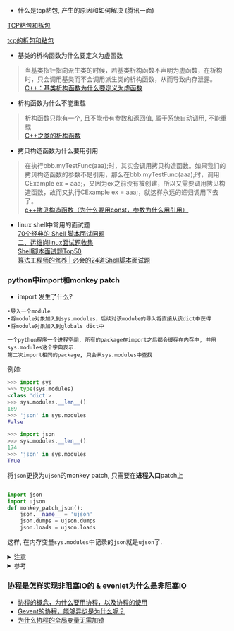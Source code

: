 - 什么是tcp粘包, 产生的原因和如何解决 (腾讯一面)

[TCP粘包和拆包](https://www.jianshu.com/p/9e3cefc21ca9)

[tcp的拆包和粘包](https://zhuanlan.zhihu.com/p/77275039)

- 基类的析构函数为什么要定义为虚函数        
> 当基类指针指向派生类的时候，若基类析构函数不声明为虚函数，在析构时，只会调用基类而不会调用派生类的析构函数，从而导致内存泄露。       
    [C++：基类析构函数为什么要定义为虚函数](https://blog.csdn.net/ENSHADOWER/article/details/96481661)    

- 析构函数为什么不能重载     
> 析构函数只能有一个, 且不能带有参数和返回值, 属于系统自动调用, 不能重载      
    [C++之类的析构函数](https://www.cnblogs.com/MrListening/p/5567762.html)

- 拷贝构造函数为什么要用引用
> 在执行bbb.myTestFunc(aaa);时，其实会调用拷贝构造函数。如果我们的拷贝构造函数的参数不是引用，那么在bbb.myTestFunc(aaa);时，调用CExample ex = aaa;，又因为ex之前没有被创建，所以又需要调用拷贝构造函数，故而又执行CExample ex = aaa;，就这样永远的递归调用下去了。               
     [c++拷贝构造函数（为什么要用const，参数为什么用引用）](https://blog.csdn.net/ypshowm/article/details/89245958)


- linux shell中常用的面试题            
    [70个经典的 Shell 脚本面试问题](https://www.cnblogs.com/jjzd/p/6014301.html)    
    [二、运维岗linux面试题收集](https://blog.csdn.net/weixin_51432770/article/details/114543546)    
    [Shell脚本面试题Top50](https://www.jianshu.com/p/7a08d193cf79)    
    [算法工程师的修养 | 必会的24道Shell脚本面试题](https://my.oschina.net/u/4579551/blog/4981214)    


### python中import和monkey patch
- import <package> 发生了什么?       
``` 
•导入一个module
•将module对象加入到sys.modules，后续对该module的导入将直接从该dict中获得
•将module对象加入到globals dict中
    
一个python程序一个进程空间, 所有的package在import之后都会缓存在内存中, 并用sys.modules这个字典表示.
第二次import相同的package, 只会从sys.modules中查找
```

例如:
```python
>>> import sys
>>> type(sys.modules)
<class 'dict'>
>>> sys.modules.__len__()
169
>>> 'json' in sys.modules
False

>>> import json
>>> sys.modules.__len__()
174
>>> 'json' in sys.modules
True
```


将`json`更换为`ujson`的monkey patch, 只需要在**进程入口**patch上
```python

import json
import ujson
def monkey_patch_json():
    json.__name__ = 'ujson'
    json.dumps = ujson.dumps
    json.loads = ujson.loads
```
这样, 在内存变量`sys.modules`中记录的`json`就是`ujson`了.     

<details>  
    <summary>注意</summary>
    
这里只是需要替换掉`dumps`和`loads`这两个方法, 如果需要替换更多的方法, 需要依次替换

```python
>>> sys.modules['json']
<module 'json' from '/usr/lib/python3.6/json/__init__.py'>
>>> type(sys.modules['json'])
<class 'module'>
```

```shell
peter@peter1970:/usr/lib/python3.6/json$ pwd
/usr/lib/python3.6/json
peter@peter1970:/usr/lib/python3.6/json$ grep -rn 'def dumps'
__init__.py:183:def dumps(obj, *, skipkeys=False, ensure_ascii=True, check_circular=True,
```

`loads`是deserialize功能
```python
def loads(s, *, encoding=None, cls=None, object_hook=None, parse_float=None,
        parse_int=None, parse_constant=None, object_pairs_hook=None, **kw):
    """Deserialize ``s`` (a ``str``, ``bytes`` or ``bytearray`` instance
    containing a JSON document) to a Python object.
```

`dumps`是serialize功能
```python
def dumps(obj, *, skipkeys=False, ensure_ascii=True, check_circular=True,
        allow_nan=True, cls=None, indent=None, separators=None,
        default=None, sort_keys=False, **kw):
    """Serialize ``obj`` to a JSON formatted ``str``.
```
</details>

<details>
    <summary>参考</summary>
    
- [Python Monkey patch猴子补丁](https://www.cnblogs.com/youxin/p/3805706.html)
- [Python 3.x | 史上最详解的 导入（import）](https://blog.csdn.net/weixin_38256474/article/details/81228492)
- [什么是猴子补丁(monkey patch)](https://blog.csdn.net/handsomekang/article/details/40297775)
- [多数人不知道的 Python 包与模块的知识盲区](https://iswbm.com/85.html)
</details>

### 协程是怎样实现非阻塞IO的 & evenlet为什么是非阻塞IO
   - [协程的概念，为什么要用协程，以及协程的使用](https://blog.csdn.net/weixin_44575037/article/details/105513014)
   - [Gevent的协程，能够异步是为什么呢？](https://www.zhihu.com/question/55808059)
   - [为什么协程的全局变量无需加锁](http://wsfdl.com/python/2014/10/08/%E4%B8%BA%E4%BB%80%E4%B9%88%E5%8D%8F%E7%A8%8B%E7%9A%84%E5%85%A8%E5%B1%80%E5%8F%98%E9%87%8F%E6%97%A0%E9%9C%80%E5%8A%A0%E9%94%81.html)
